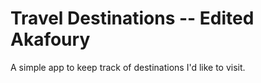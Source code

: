 # Travel Destinations -- Edited Akafoury

A simple app to keep track of destinations I'd like to visit.
